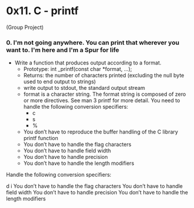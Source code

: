 # 0x11. C - printf
(Group Project)

### 0. I'm not going anywhere. You can print that wherever you want to. I'm here and I'm a Spur for life
- Write a function that produces output according to a format.
	- Prototype: int _printf(const char *format, ...);
	- Returns: the number of characters printed (excluding the null byte used to end output to strings)
	- write output to stdout, the standard output stream
	- format is a character string. The format string is composed of zero or more directives. See man 3 printf for more detail. You need to handle the following conversion specifiers:
		- c
		- s
		- %
	- You don’t have to reproduce the buffer handling of the C library printf function
	- You don’t have to handle the flag characters
	- You don’t have to handle field width
	- You don’t have to handle precision
	- You don’t have to handle the length modifiers

 Handle the following conversion specifiers:

d i You don’t have to handle the flag characters You don’t have to handle field width You don’t have to handle precision You don’t have to handle the length modifiers 

